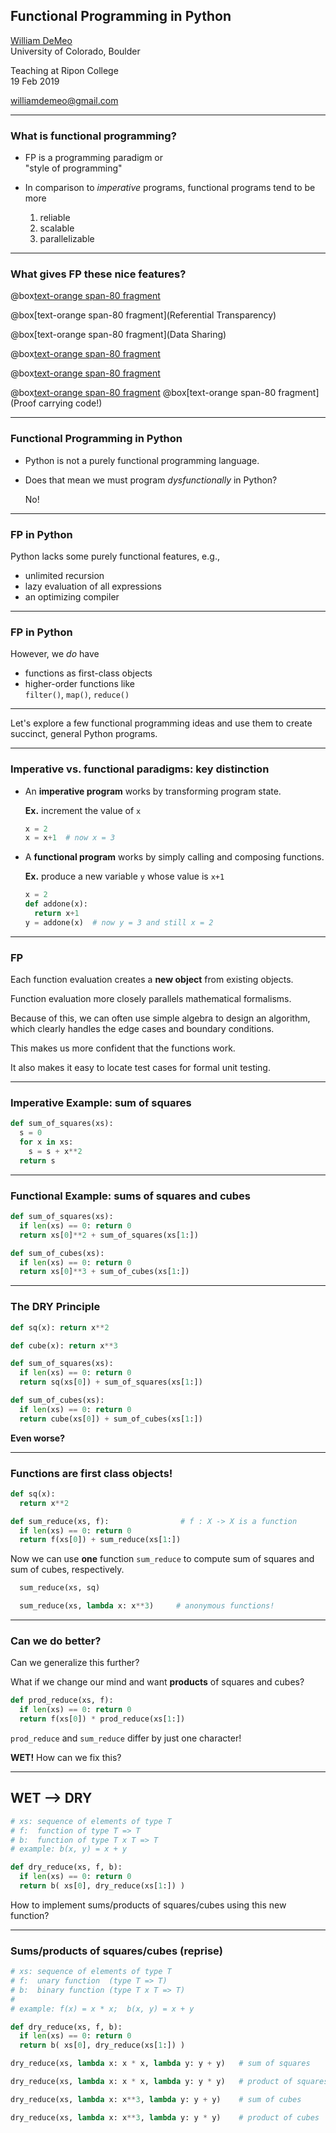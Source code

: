 ## Functional Programming in Python

[William DeMeo](mailto:williamdemeo@gmail.com)  
University of Colorado, Boulder

Teaching at Ripon College  
19 Feb 2019

[williamdemeo@gmail.com](mailto:williamdemeo@gmail.com)

---

### What is functional programming?

+ FP is a programming paradigm or  
  "style of programming"

+ In comparison to *imperative* programs, functional programs tend to be more
  1. reliable
  2. scalable
  3. parallelizable

---

### What gives FP these nice features?

@box[text-orange span-80 fragment](Immutability)

@box[text-orange span-80 fragment](Referential Transparency)

@box[text-orange span-80 fragment](Data Sharing)  

@box[text-orange span-80 fragment](Logic)

@box[text-orange span-80 fragment](Scalable) 

@box[text-orange span-80 fragment](Parallelizable) @box[text-orange span-80 fragment](Proof carrying code!)

---

### Functional Programming in Python

+ Python is not a purely functional programming language.

+ Does that mean we must program *dysfunctionally* in Python?

  No!

---

### FP in Python

Python lacks some purely functional features, e.g.,

+ unlimited recursion
+ lazy evaluation of all expressions
+ an optimizing compiler

---

### FP in Python

However, we *do* have

+ functions as first-class objects
+ higher-order functions like   
  `filter()`, `map()`, `reduce()`

---

Let's explore a few functional programming ideas and use them to create succinct, general Python programs.

---

### Imperative vs. functional paradigms: key distinction

+ An **imperative program** works by transforming program state.

  **Ex.** increment the value of `x`

  ```python
  x = 2
  x = x+1  # now x = 3
  ```

+ A **functional program** works by simply calling and composing functions.

  **Ex.** produce a new variable `y` whose value is `x+1`

  ```python
  x = 2
  def addone(x):
    return x+1
  y = addone(x)  # now y = 3 and still x = 2
  ```

---

### FP

Each function evaluation creates a **new object** from existing objects.

Function evaluation more closely parallels mathematical formalisms.

Because of this, we can often use simple algebra to design an algorithm, which clearly handles the edge cases
and boundary conditions.

This makes us more confident that the functions work.

It also makes it easy to locate test cases for formal unit testing.

---

### Imperative Example: sum of squares

```python
def sum_of_squares(xs):
  s = 0
  for x in xs:
    s = s + x**2
  return s
```

---

### Functional Example: sums of squares and cubes

```python
def sum_of_squares(xs):
  if len(xs) == 0: return 0
  return xs[0]**2 + sum_of_squares(xs[1:])
```

```python
def sum_of_cubes(xs):
  if len(xs) == 0: return 0
  return xs[0]**3 + sum_of_cubes(xs[1:])
```

---

### The DRY Principle

```python
def sq(x): return x**2

def cube(x): return x**3

def sum_of_squares(xs):
  if len(xs) == 0: return 0
  return sq(xs[0]) + sum_of_squares(xs[1:])
```

```python
def sum_of_cubes(xs):
  if len(xs) == 0: return 0
  return cube(xs[0]) + sum_of_cubes(xs[1:])
```

**Even worse?**

---

### Functions are first class objects!

```python
def sq(x):
  return x**2

def sum_reduce(xs, f):                # f : X -> X is a function
  if len(xs) == 0: return 0
  return f(xs[0]) + sum_reduce(xs[1:])
```

Now we can use **one** function `sum_reduce` to compute sum of squares and sum of cubes, respectively.

```python
  sum_reduce(xs, sq)

  sum_reduce(xs, lambda x: x**3)     # anonymous functions!
```

---

### Can we do better? 

Can we generalize this further?

What if we change our mind and want **products** of squares and cubes?

```python
def prod_reduce(xs, f):
  if len(xs) == 0: return 0
  return f(xs[0]) * prod_reduce(xs[1:])
```

`prod_reduce` and `sum_reduce` differ by just one character! 

**WET!** How can we fix this?

---

## WET --> DRY

```python
# xs: sequence of elements of type T
# f:  function of type T => T
# b:  function of type T x T => T
# example: b(x, y) = x + y

def dry_reduce(xs, f, b):
  if len(xs) == 0: return 0
  return b( xs[0], dry_reduce(xs[1:]) )
```

How to implement sums/products of squares/cubes using this new function?

---

### Sums/products of squares/cubes (reprise)

```python
# xs: sequence of elements of type T
# f:  unary function  (type T => T)
# b:  binary function (type T x T => T)
#
# example: f(x) = x * x;  b(x, y) = x + y

def dry_reduce(xs, f, b):
  if len(xs) == 0: return 0
  return b( xs[0], dry_reduce(xs[1:]) )

dry_reduce(xs, lambda x: x * x, lambda y: y + y)   # sum of squares

dry_reduce(xs, lambda x: x * x, lambda y: y * y)   # product of squares

dry_reduce(xs, lambda x: x**3, lambda y: y + y)    # sum of cubes

dry_reduce(xs, lambda x: x**3, lambda y: y * y)    # product of cubes

```

